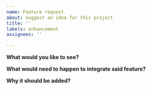 ```yaml
---
name: Feature request
about: Suggest an idea for this project
title: ''
labels: enhancement
assignees: ''

---
```


**What would you like to see?**


**What would need to happen to integrate said feature?**


**Why it should be added?**
